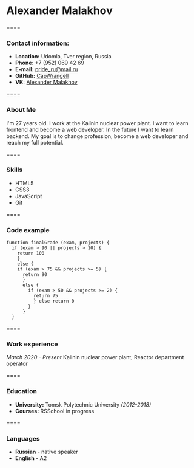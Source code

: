 # Alexander Malakhov

====

### Contact information:

- **Location:** Udomla, Tver region, Russia
- **Phone:** +7 (952) 069 42 69
- **E-mail:** pride_ru@mail.ru
- **GitHub:** [CapWrangell](https://github.com/CapWrangell "Переход на GitHub CapWrangell")
- **VK:** [Alexander Malakhov](https://vk.com/id34460788)

====

### About Me

I'm 27 years old. I work at the Kalinin nuclear power plant.
I want to learn frontend and become a web developer. In the future I want to learn backend. My goal is to change profession, become a web developer and reach my full potential.

====

### Skills

- HTML5
- CSS3
- JavaScript
- Git

====

### Code example

```
function finalGrade (exam, projects) {
  if (exam > 90 || projects > 10) {
    return 100
    }
    else {
    if (exam > 75 && projects >= 5) {
      return 90
      }
      else {
        if (exam > 50 && projects >= 2) {
          return 75
          } else return 0
        }
      }
  }
```

====

### Work experience

_March 2020 - Present_ Kalinin nuclear power plant, Reactor department operator

====

### Education

- **University:** Tomsk Polytechnic University _(2012-2018)_
- **Courses:** RSSchool in progress

====

### Languages

- **Russian** - native speaker
- **English** - A2
